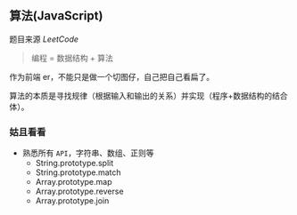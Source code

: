 ## 算法(JavaScript)

题目来源 _LeetCode_

> 编程 = 数据结构 + 算法

作为前端 er，不能只是做一个切图仔，自己把自己看扁了。

算法的本质是寻找规律（根据输入和输出的关系）并实现（程序+数据结构的结合体）。

### 姑且看看

- 熟悉所有 `API`，字符串、数组、正则等
  - String.prototype.split
  - String.prototype.match
  - Array.prototype.map
  - Array.prototype.reverse
  - Array.prototype.join
